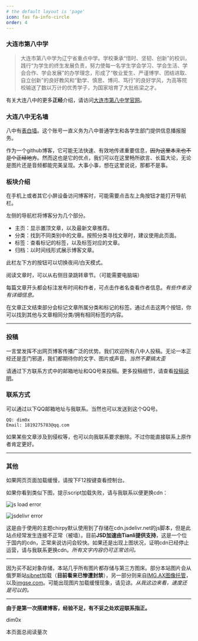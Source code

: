 ```yaml
---
# the default layout is 'page'
icon: fas fa-info-circle
order: 4
---
```

### 大连市第八中学

> 大连市第八中学为辽宁省重点中学。学校秉承“惜时、坚韧、创新”的校训，践行“为学生的终生发展负责，努力使每一名学生学会学习、学会生活、学会合作、学会发展”的办学理念，形成了“敬业爱生、严谨博学、团结进取、自立创新”的良好教风和“勤学、慎思、博问、笃行”的良好学风，为高等院校输送了数以万计的优秀学子，为国家培育了大批栋梁之才。

有关大连八中的更多**正经**介绍，请访问[大连市第八中学官网](http://www.dl8z.com)。

### 大连八中无名墙

八中有[表白墙](/../posts/biaobaiqiang/)。这个账号一直义务为八中普通学生和各学生部门提供信息播报服务。

作为一个github博客，它可能无法快速、有效地传递重要信息，~~因为这里本来也不是个正经地方~~。然而这也是它的优点，我们可以在这里畅所欲言、长篇大论，无论是图片还是音频都能完美呈现。大事小事，想在这里说说，那都不是事。

### 板块介绍

在手机上或者其它小屏设备访问博客时，可能需要点击左上角按钮才能打开导航栏。

左侧的导航栏将博客分为几个部分。

- 主页：显示置顶文章，以及最新文章推荐。
- 分类：找到不同类别中的文章。按照分类寻找文章时，建议使用此页面。
- 标签：查看标记的标签，以及标签对应的文章。
- 归档：以时间线形式展示博客文章。

此栏左下方的按钮可以切换夜间/白天模式。

阅读文章时，可以从右侧目录跳转章节。（可能需要电脑端）

每篇文章开头都会标注发布时间和作者，可点击作者名查看作者信息。*有些作者没有详细信息。*

在文章正文结束部分会标记文章所属分类和标记的标签。通过点击这两个按钮，你可以找到其他与文章相同分类/拥有相同标签的内容。

---

### 投稿

一言堂发挥不出网页博客传播广泛的优势。我们欢迎所有八中人投稿。无论一本正经还是歪门邪道，我们都期待你的文字、图片或声音。*当然不要搞太歪*

请通过下方联系方式中的邮箱地址和QQ号来投稿。更多投稿细节，请查看[投稿说明](../posts/pin-blog/)。

### 联系方式

可以通过以下QQ邮箱地址与我联系。当然也可以发送到这个QQ号。

```
QQ: dim0x
Email: 1819275783@qq.com
```

如果某些文章涉及到侵权等，也可以向我联系要求删除。不过你能直接联系上原作者肯定更好。

---

### 其他

如果网页页面加载缓慢，请按下F12按键查看控制台。

如果你看到类似下图，提示script加载失败，请与我联系以便更换cdn：

![js load error](https://dataphoto.sibnet.ru/upload/imggreat/1674195540811477560.jpg)

![jsdelivr error](https://dataphoto.sibnet.ru/upload/imggreat/1674195620471477560.jpg)

这是由于使用的主题chirpy默认使用到了存储在cdn.jsdelivr.net的js脚本，但是此站点经常发生连接不正常（被墙）。目前**JSD加速由Tianli提供支持**，这是一个位于国内的cdn，正常来说访问会较快。如果还是出现上图状况，证明cdn已经停止运营，请与我联系更换cdn。*所有文字内容仍可正常访问。*

---

因为买不起对象存储，本站几乎所有图片都存储与第三方图床。部分本站图片会从俄罗斯站[sibnet](https://photo.sibnet.ru/)加载（**目前看来已惨遭封禁**），另一部分则来自[IMG.AX图像托管](https://img.ax/)，以及[imgse.com](https://imgse.com/)。可能出现图片加载缓慢现象，请见谅。*从我这边来看，速度还是可以的。*

---

**由于是第一次搭建博客，经验不足，有不妥之处欢迎联系指正。**

dim0x

<script async src="//busuanzi.ibruce.info/busuanzi/2.3/busuanzi.pure.mini.js"></script>
<span id="busuanzi_container_page_pv">
  本页面总阅读量<span id="busuanzi_value_page_pv"></span>次
</span>